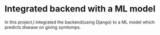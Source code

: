 # Integrated backend with a ML model
In this project,I integrated the backend(using Django) to a ML model which predicts disease on giving symtomps.
